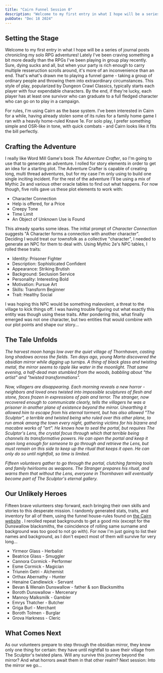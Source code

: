 ```yaml
---
title: "Cairn Funnel Session 0"
description: "Welcome to my first entry in what I hope will be a series of journal posts chronicling my solo RPG adventures."
pubDate: "Dec 18 2024"
---
```


## Setting the Stage

Welcome to my first entry in what I hope will be a series of journal posts chronicling my solo RPG adventures! Lately I've been craving something a bit more deadly than the RPGs I've been playing in group play recently. Sure, dying sucks and all, but when your party is rich enough to carry multiple resseruction scrolls around, it's more of an inconvenience than an end. That's what's drawn me to playing a funnel game - taking a group of ordinary people and throwing them into extraordinary circumstances. This style of play, popularized by Dungeon Crawl Classics, typically starts each player with four expendable characters. By the end, if they're lucky, each player has at least one survivor who can graduate to a full fledged character who can go on to play in a campaign.

For rules, I'm using Cairn as the base system. I've been interested in Cairn for a while, having already stolen some of its rules for a family home game I ran with a heavily home-ruled Knave 1e. For solo play, I prefer something simple and OSR-like in tone, with quick combats - and Cairn looks like it fits the bill perfectly.

## Crafting the Adventure

I really like Word Mill Game's book _The Adventure Crafter_, so I'm going to use that to generate an adventure. I rolled for story elements in order to get an idea for a starting plot. The Adventure Crafter is capable of creating long, multi thread adventures, but for my case I'm only using to build one single inciting incident. For the rest of the adventure I'll be using a mix of Mythic 2e and various other oracle tables to find out what happens. For now though, five rolls gave us these plot elements to work with:

- Character Connection
- Help is offered, for a Price
- Creepy Tone
- Time Limit
- An Object of Unknown Use is Found

This already sparks some ideas. The initial prompt of _Character Connection_ suggests "A Character forms a connection with another character". Deciding I would treat our townsfolk as a collective "character", I needed to generate an NPC for them to deal with. Using Mythic 2e's NPC tables, I rolled these traits:

- Identity: Prisoner Fighter
- Description: Sophisticated Confident
- Appearance: Striking Brutish
- Background: Seclusion Service
- Personality: Interesting Bold
- Motivation: Pursue Art
- Skills: Transform Beginner
- Trait: Healthy Social


I was hoping this NPC would be something malevolent, a threat to the village to kick things off. I was having trouble figuring out what exactly this entity was though using these traits. After pondering this, what finally emerged was not one character, but two entities that would combine with our plot points and shape our story...

## The Tale Unfolds

_The harvest moon hangs low over the quiet village of Thornhaven, casting long shadows across the fields. Ten days ago, young Marta discovered the obsidian mirror while digging up turnips. A thing of black glass and twisting metal, the mirror seems to ripple like water in the moonlight. That same evening, a half-dead man stumbled from the woods, babbling about "the artist" and "twisted transformations"._

_Now, villagers are disappearing. Each morning reveals a new horror - neighbors and loved ones twisted into impossible sculptures of flesh and stone, faces frozen in expressions of pain and terror. The stranger, now recovered enough to communicate clearly, tells the villagers he was a prisoner in another plane of existence beyond the mirror. Unearthing it allowed him to escape from his eternal torment, but has also allowed "The Sculptor", a terrible and twisted being who ruled over this other plane, to run amok among the town every night, gathering victims for his bizarre and macabre works of "art". He knows how to seal the portal, but requires The Sculptor's Lens, the crystal focus through which that terrible being channels its transformative powers. He can open the portal and keep it open long enough for someone to go through and retrieve the Lens, but must remain on this side to keep up the ritual that keeps it open. He can only do so until nightfall, so time is limited._

_Fifteen volunteers gather to go through the portal, clutching farming tools and family heirlooms as weapons. The Stranger prepares his ritual, and warns them that without the Lens, everyone in Thornhaven will eventually become part of The Sculptor's eternal gallery._

## Our Unlikely Heroes

Fifteen brave volunteers step forward, each bringing their own skills and stories to this desperate mission. I randomly generated stats, traits, and inventory for all of them, using the funnel house-rules found on [the Cairn website](https://cairnrpg.com/hacks/third-party/funnel-rules/) . I rerolled repeat backgrounds to get a good mix (except for the Dunswallow blacksmiths, the coincidence of rolling same surname and background was too good to not go with). For now I'm just going to list their names and background, as I don't expect most of them will survive for very long...

- Yirmeor Glass - Herbalist
- Beatrice Glass - Smuggler
- Cannora Cormick - Performer
- Esme Cormick - Magician
- Triunein Getri - Alchemist
- Orthax Abernathy - Hunter
- Henaine Candlewick - Servant
- Bevan & Wenain Dunswallow - father & son Blacksmiths
- Boroth Dunswallow - Mercenary
- Mannoy Malksmilk - Gambler
- Emrys Thatcher - Butcher
- Griga Burl - Merchant
- Boroth Tolmen - Burglar
- Grova Harkness - Cleric


## What Comes Next

As our volunteers prepare to step through the obsidian mirror, they know only one thing for certain: they have until nightfall to save their village from The Sculptor's twisted plans. Will any survive this journey beyond the mirror? And what horrors await them in that other realm? Next session: Into the mirror we go...
